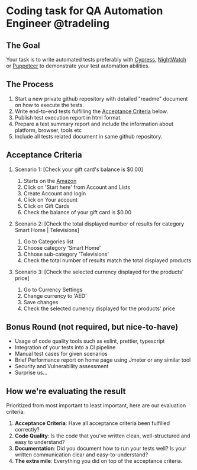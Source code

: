 # Coding task for QA Automation Engineer @tradeling

## The Goal

Your task is to write automated tests preferably with [Cypress](https://www.cypress.io), [NightWatch](https://nightwatchjs.org/) or [Puppeteer](https://pptr.dev/) to demonstrate your test automation abilities.


## The Process

1. Start a new private github repository with detailed "readme" document on how to execute the tests.
1. Write end-to-end tests fulfilling the [Acceptance Criteria](#acceptance-criteria) below.
1. Publish test execution report in html format.
1. Prepare a test summary report and include the information about platform, browser, tools etc
1. Include all tests related document in same github repository.


## Acceptance Criteria

1. Scenario 1: [Check your gift card's balance is $0.00]
   1. Starts on the [Amazon](https://www.amazon.com/)
   2. Click on 'Start here' from Account and Lists
   3. Create Account and login
   4. Click on Your account
   5. Click on Gift Cards
   6. Check the balance of your gift card is $0.00

1. Scenario 2: [Check the total displayed number of results for category Smart Home | Televisions]
   1. Go to Categories list
   2. Choose category 'Smart Home'
   3. Chhose sub-category 'Televisions'
   4. Check the total number of results match the total displayed products

1. Scenario 3: [Check the selected currency displayed for the products' price]
   1. Go to Currency Settings
   2. Change currency to 'AED'
   3. Save changes
   4. Check the selected currency displayed for the products' price


## Bonus Round (not required, but nice-to-have)

- Usage of code quality tools such as eslint, prettier, typescript
- Integration of your tests into a CI pipeline
- Manual test cases for given scenarios
- Brief Performance report on home page using Jmeter or any similar tool
- Security and Vulnerability assessment
- Surprise us…

## How we're evaluating the result

Prioritized from most important to least important, here are our evaluation criteria:

1. **Acceptance Criteria**: Have all acceptance criteria been fulfilled correctly?
1. **Code Quality**: Is the code that you've written clean, well-structured and easy to understand?
1. **Documentation**: Did you document how to run your tests well? Is your written communication clear and easy-to-understand?
1. **The extra mile**: Everything you did on top of the acceptance criteria.
